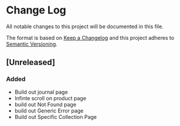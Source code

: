 # Change Log

All notable changes to this project will be documented in this file.

The format is based on [Keep a Changelog](http://keepachangelog.com/)
and this project adheres to [Semantic Versioning](http://semver.org/).

<!-- Use the template below -->

<!-- ## [Unreleased] - yyyy-mm-dd

Here we write upgrading notes for brands. It's a team effort to make them as
straightforward as possible.

### Added
- [PROJECTNAME-XXXX](http://tickets.projectname.com/browse/PROJECTNAME-XXXX)
  MINOR Ticket title goes here.
- [PROJECTNAME-YYYY](http://tickets.projectname.com/browse/PROJECTNAME-YYYY)
  PATCH Ticket title goes here.

### Changed

### Fixed -->

## [Unreleased]

### Added

- Build out journal page
- Infinte scroll on product page
- build out Not Found page
- build out Generic Error page
- Build out Specific Collection Page
